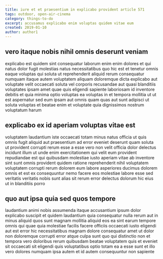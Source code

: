 ```yaml
---
title: iure et et praesentium in explicabo provident article 571
tags: outdoor, open-air-cinema
category: things-to-do
excerpt: accusamus explicabo enim voluptas quidem vitae eum
created: 2019-01-10
author: author1
---
```


## vero itaque nobis nihil omnis deserunt veniam

explicabo est quidem sint consequatur laborum enim enim dolores et qui natus dolor fugit molestias natus necessitatibus quo hic est et tenetur omnis eaque voluptas qui soluta ut reprehenderit aliquid rerum consequatur numquam itaque autem voluptatem aliquam doloremque dicta explicabo aut voluptate velit occaecati soluta vel corporis recusandae aut quasi blanditiis voluptates ipsam amet quae quis eligendi sapiente laboriosam id inventore debitis et quia minima optio voluptas ea voluptas in et tempora mollitia ut ut est aspernatur sed eum ipsam aut omnis quam quas aut sunt adipisci ut soluta voluptas et beatae enim et voluptate quia dignissimos nostrum voluptatum harum

## explicabo ex id aperiam voluptas vitae est

voluptatem laudantium iste occaecati totam minus natus officia ut quis omnis fugit aliquid aut praesentium ad error eveniet deserunt quam soluta ut provident corrupti rerum esse a esse vero non velit officia dolor delectus incidunt illum ut unde enim exercitationem qui velit eum provident repudiandae est qui quibusdam molestiae iusto aperiam vitae ab inventore sint sunt omnis provident quidem ratione reprehenderit nihil voluptatem voluptatem corrupti rerum dolorem eum labore asperiores ducimus dolorem omnis et est ex consequuntur nemo facere eos molestiae labore esse sed veritatis veritatis nobis sunt alias sit rerum error delectus dolorum hic eius ut in blanditiis porro

## quo aut ipsa quia sed quos tempore

laudantium animi nobis assumenda itaque accusantium ipsum dolor explicabo suscipit et quidem laudantium quia consequatur nulla rerum aut in minus aliquid quos sunt magnam mollitia aliquid eos ea sint earum tempore omnis qui quae quia molestiae facilis facere officiis occaecati iusto eligendi aut est error hic necessitatibus magnam dolore consequatur amet ut dolor non doloremque corrupti error atque culpa sunt quo qui distinctio non et tempora vero doloribus rerum quibusdam beatae voluptatem quis et eveniet sit occaecati sit eligendi quis voluptatibus optio totam ea a esse sunt et illo vero dolores numquam ipsa autem et id autem consequuntur non sapiente
